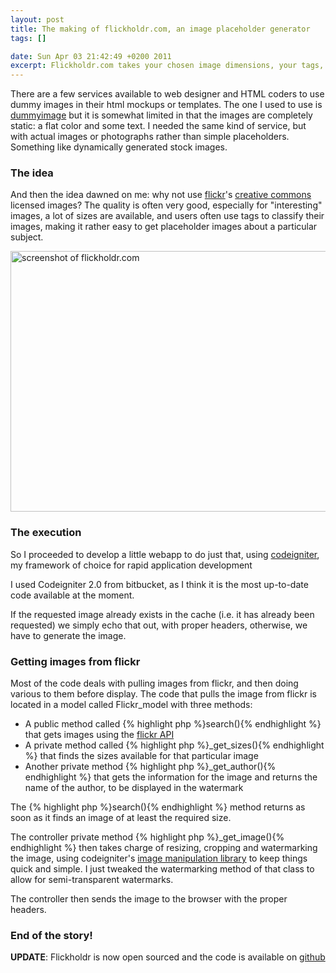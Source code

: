 ```yaml
--- 
layout: post
title: The making of flickholdr.com, an image placeholder generator
tags: []

date: Sun Apr 03 21:42:49 +0200 2011
excerpt: Flickholdr.com takes your chosen image dimensions, your tags, and returns Creative Commons licensed images from flickr that fit your criteria.
---
```

There are a few services available to web designer and HTML coders to use dummy images in their html mockups or templates. The one I used to use is <a href="http://dummyimage.com">dummyimage</a> but it is somewhat limited in that the images are completely static: a flat color and some text. I needed the same kind of service, but with actual images or photographs rather than simple placeholders. Something like dynamically generated stock images.

### The idea

And then the idea dawned on me: why not use <a href="http://flickr.com">flickr</a>'s <a href="http://creativecommons.org/">creative commons</a> licensed images? The quality is often very good, especially for "interesting" images, a lot of sizes are available, and users often use tags to classify their images, making it rather easy to get placeholder images about a particular subject.

<a href="http://jfoucher.com/uploads/2011/03/FlickHoldr1.png"><img class="size-full wp-image-413" title="FlickHoldr" src="http://jfoucher.com/uploads/2011/03/FlickHoldr1.png" alt="screenshot of flickholdr.com" width="600" height="417" /></a>


### The execution

So I proceeded to develop a little webapp to do just that, using <a href="http://codeigniter.com">codeigniter</a>, my framework of choice for rapid application development

I used Codeigniter 2.0 from bitbucket, as I think it is the most up-to-date code available at the moment.

If the requested image already exists in the cache (i.e. it has already been requested) we simply echo that out, with proper headers, otherwise, we have to generate the image.
### Getting images from flickr
Most of the code deals with pulling images from flickr, and then doing various to them before display. The code that pulls the image from flickr is located in a model called Flickr_model with three methods:
* A public method called {% highlight php %}search(){% endhighlight %}  that gets images using the [flickr API](http://www.flickr.com/services/api/)
* A private method called {% highlight php %}_get_sizes(){% endhighlight %} that finds the sizes available for that particular image
* Another private method {% highlight php %}_get_author(){% endhighlight %} that gets the information for the image and returns the name of the author, to be displayed in the watermark

The {% highlight php %}search(){% endhighlight %} method returns as soon as it finds an image of at least the required size.

The controller private method {% highlight php %}_get_image(){% endhighlight %} then takes charge of resizing, cropping and watermarking the image, using codeigniter's <a title="Codeigniter image manipulation class manual" href="http://codeigniter.com/user_guide/libraries/image_lib.html">image manipulation library</a> to keep things quick and simple. I just tweaked the watermarking method of that class to allow for semi-transparent watermarks.

The controller then sends the image to the browser with the proper headers.

### End of the story!

**UPDATE**: Flickholdr is now open sourced and the code is available on [github](https://github.com/jfoucher/flickholdr)